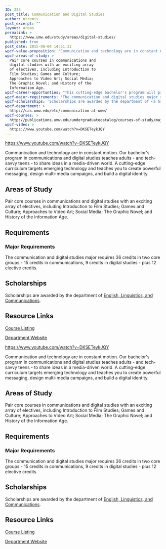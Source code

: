 ```yaml
---
ID: 223
post_title: Communication and Digital Studies
author: ntrenis
post_excerpt: ""
layout: areas
permalink: >
  https://www.umw.edu/study/areas/digital-studies/
published: true
post_date: 2015-08-04 14:51:32
wpcf-value-proposition: "Communication and technology are in constant motion. Our bachelor's program in communications and digital studies teaches adults - and tech-savvy teens - to share ideas in a media-driven world. A cutting-edge curriculum targets emerging technology and teaches you to create powerful messaging, design multi-media campaigns, and build a digital identity."
wpcf-areas-of-study: >
  Pair core courses in communications and
  digital studies with an exciting array
  of electives, including Introduction to
  Film Studies; Games and Culture;
  Approaches to Video Art; Social Media;
  The Graphic Novel; and History of the
  Information Age.
wpcf-career-opportunties: "This cutting-edge bachelor's program will prepare you for a career in advertising, marketing, communications law, and so much more. Whatever you choose to pursue, you'll develop the skills that today's employers are looking for."
wpcf-major-requirements: 'The communication and digital studies major requires 36 credits in two core groups - 15 credits in communications, 9 credits in digital studies - plus 12 elective credits.'
wpcf-scholarships: 'Scholarships are awarded by the department of <a href="http://cas.umw.edu/elc/scholarships-and-prizes/">English, Linguistics, and Communications</a>.'
wpcf-department: >
  http://cas.umw.edu/elc/communication-at-umw/
wpcf-courses: >
  http://publications.umw.edu/undergraduatecatalog/courses-of-study/majors/communication-and-digital-studies-major/
wpcf-video: >
  https://www.youtube.com/watch?v=DKSETeykJQY
---
```

<!-- End Types Custom Fields -->
<!-- End Types Custom Fields -->
<!-- End Types Custom Fields -->
<!-- Types Custom Fields: -->

<!-- video -->
https://www.youtube.com/watch?v=DKSETeykJQY
<!-- End video -->

<!-- value-proposition -->
Communication and technology are in constant motion. Our bachelor's program in communications and digital studies teaches adults - and tech-savvy teens - to share ideas in a media-driven world. A cutting-edge curriculum targets emerging technology and teaches you to create powerful messaging, design multi-media campaigns, and build a digital identity.
<!-- End value-proposition -->

<!-- areas-of-study -->
<h2>Areas of Study</h2>Pair core courses in communications and digital studies with an exciting array of electives, including Introduction to Film Studies; Games and Culture; Approaches to Video Art; Social Media; The Graphic Novel; and History of the Information Age.
<!-- End areas-of-study -->

<!-- requirements -->
<h2>Requirements</h2>
<!-- major-requirements -->
<h3>Major Requirements</h3>The communication and digital studies major requires 36 credits in two core groups - 15 credits in communications, 9 credits in digital studies - plus 12 elective credits.
<!-- End major-requirements -->

<!-- End requirements -->

<!-- scholarships -->
<h2>Scholarships</h2>Scholarships are awarded by the department of <a href="http://cas.umw.edu/elc/scholarships-and-prizes/">English, Linguistics, and Communications</a>.
<!-- End scholarships -->

<!-- resource-links -->
<h2>Resource Links</h2>
<!-- courses -->
<a href="http://publications.umw.edu/undergraduatecatalog/courses-of-study/majors/communication-and-digital-studies-major/" class="button">Course Listing</a>
<!-- End courses -->

<!-- department -->
<a href="http://cas.umw.edu/elc/communication-at-umw/" class="button">Department Website</a>
<!-- End department -->

<!-- End resource-links -->

<!-- End Types Custom Fields -->
<!-- Types Custom Fields: -->

<!-- video -->
https://www.youtube.com/watch?v=DKSETeykJQY
<!-- End video -->

<!-- value-proposition -->
Communication and technology are in constant motion. Our bachelor's program in communications and digital studies teaches adults - and tech-savvy teens - to share ideas in a media-driven world. A cutting-edge curriculum targets emerging technology and teaches you to create powerful messaging, design multi-media campaigns, and build a digital identity.
<!-- End value-proposition -->

<!-- areas-of-study -->
<h2>Areas of Study</h2>Pair core courses in communications and digital studies with an exciting array of electives, including Introduction to Film Studies; Games and Culture; Approaches to Video Art; Social Media; The Graphic Novel; and History of the Information Age.
<!-- End areas-of-study -->

<!-- requirements -->
<h2>Requirements</h2>
<!-- major-requirements -->
<h3>Major Requirements</h3>The communication and digital studies major requires 36 credits in two core groups - 15 credits in communications, 9 credits in digital studies - plus 12 elective credits.
<!-- End major-requirements -->

<!-- End requirements -->

<!-- scholarships -->
<h2>Scholarships</h2>Scholarships are awarded by the department of <a href="http://cas.umw.edu/elc/scholarships-and-prizes/">English, Linguistics, and Communications</a>.
<!-- End scholarships -->

<!-- resource-links -->
<h2>Resource Links</h2>
<!-- courses -->
<a href="http://publications.umw.edu/undergraduatecatalog/courses-of-study/majors/communication-and-digital-studies-major/" class="button">Course Listing</a>
<!-- End courses -->

<!-- department -->
<a href="http://cas.umw.edu/elc/communication-at-umw/" class="button">Department Website</a>
<!-- End department -->

<!-- End resource-links -->

<!-- End Types Custom Fields -->
